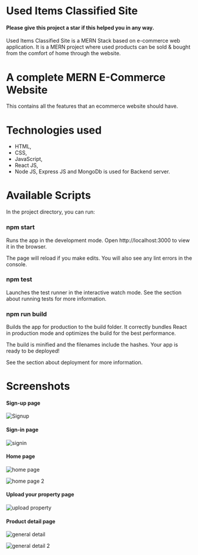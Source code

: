 # Used Items Classified Site

#### Please give this project a star if this helped you in any way.

Used Items Classified Site is a MERN Stack based on e-commerce web application. It is a MERN project where used products can be sold & bought from the comfort of home through the website.

# A complete MERN E-Commerce Website

This contains all the features that an ecommerce website should have.

# Technologies used
* HTML, 
* CSS, 
* JavaScript, 
* React JS, 
* Node JS, Express JS and MongoDb is used for Backend server.

# Available Scripts
In the project directory, you can run:

### npm start
Runs the app in the development mode.
Open http://localhost:3000 to view it in the browser.

The page will reload if you make edits.
You will also see any lint errors in the console.

### npm test
Launches the test runner in the interactive watch mode.
See the section about running tests for more information.

### npm run build
Builds the app for production to the build folder.
It correctly bundles React in production mode and optimizes the build for the best performance.

The build is minified and the filenames include the hashes.
Your app is ready to be deployed!

See the section about deployment for more information.

# Screenshots

#### Sign-up page
![Signup](https://user-images.githubusercontent.com/108665278/179986501-35f141a6-d2fe-49b2-834e-4a65c079f5e0.png)

#### Sign-in page
![signin](https://user-images.githubusercontent.com/108665278/179986562-75af79c2-573c-4a55-b76c-d5567a12e061.png)

#### Home page
![home page](https://user-images.githubusercontent.com/108665278/179986618-93cb7be9-ad60-4caa-ab75-d4477b59ebb7.png)

![home page 2](https://user-images.githubusercontent.com/108665278/179986648-0630220e-0caa-47ae-bab9-20790c48f31e.png)

#### Upload your property page
![upload property](https://user-images.githubusercontent.com/108665278/179986771-66fa23eb-2a64-467b-9a67-398b13ef8f35.png)

#### Product detail page
![general detail](https://user-images.githubusercontent.com/108665278/179986857-b051ab4e-695b-49f4-8273-dff740c9db78.png)

![general detail 2](https://user-images.githubusercontent.com/108665278/179986902-86ad9fbe-d667-4d5f-8be0-f6131dacabbf.png)

